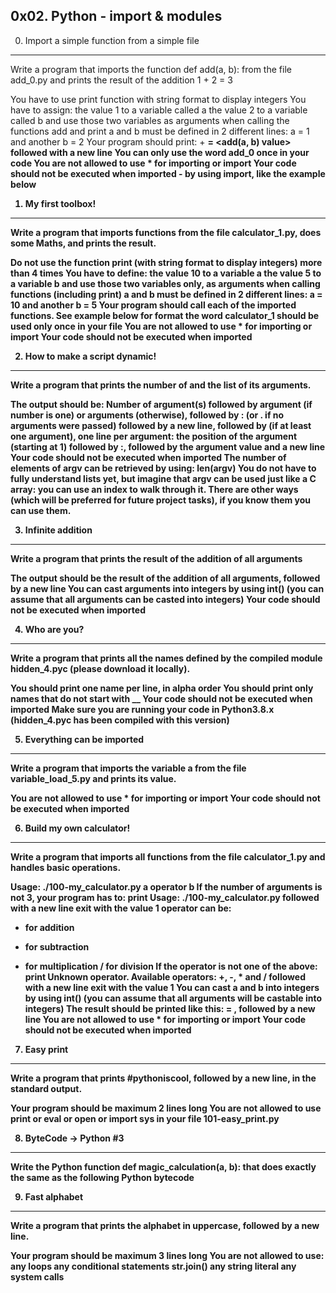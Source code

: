 0x02. Python - import & modules
-------------------------------

0. Import a simple function from a simple file
----------------------------------------------
Write a program that imports the function def add(a, b): from the file add_0.py and prints the result of the addition 1 + 2 = 3

You have to use print function with string format to display integers
You have to assign:
the value 1 to a variable called a
the value 2 to a variable called b
and use those two variables as arguments when calling the functions add and print
a and b must be defined in 2 different lines: a = 1 and another b = 2
Your program should print: <a value> + <b value> = <add(a, b) value> followed with a new line
You can only use the word add_0 once in your code
You are not allowed to use * for importing or __import__
Your code should not be executed when imported - by using __import__, like the example below

1. My first toolbox!
--------------------
Write a program that imports functions from the file calculator_1.py, does some Maths, and prints the result.

Do not use the function print (with string format to display integers) more than 4 times
You have to define:
the value 10 to a variable a
the value 5 to a variable b
and use those two variables only, as arguments when calling functions (including print)
a and b must be defined in 2 different lines: a = 10 and another b = 5
Your program should call each of the imported functions. See example below for format
the word calculator_1 should be used only once in your file
You are not allowed to use * for importing or __import__
Your code should not be executed when imported

2. How to make a script dynamic!
--------------------------------
Write a program that prints the number of and the list of its arguments.

The output should be:
Number of argument(s) followed by argument (if number is one) or arguments (otherwise), followed by
: (or . if no arguments were passed) followed by
a new line, followed by (if at least one argument),
one line per argument:
the position of the argument (starting at 1) followed by :, followed by the argument value and a new line
Your code should not be executed when imported
The number of elements of argv can be retrieved by using: len(argv)
You do not have to fully understand lists yet, but imagine that argv can be used just like a C array: you can use an index to walk through it. There are other ways (which will be preferred for future project tasks), if you know them you can use them.

3. Infinite addition
--------------------
Write a program that prints the result of the addition of all arguments

The output should be the result of the addition of all arguments, followed by a new line
You can cast arguments into integers by using int() (you can assume that all arguments can be casted into integers)
Your code should not be executed when imported

4. Who are you?
---------------
Write a program that prints all the names defined by the compiled module hidden_4.pyc (please download it locally).

You should print one name per line, in alpha order
You should print only names that do not start with __
Your code should not be executed when imported
Make sure you are running your code in Python3.8.x (hidden_4.pyc has been compiled with this version)

5. Everything can be imported
-----------------------------
Write a program that imports the variable a from the file variable_load_5.py and prints its value.

You are not allowed to use * for importing or __import__
Your code should not be executed when imported

6. Build my own calculator!
---------------------------
Write a program that imports all functions from the file calculator_1.py and handles basic operations.

Usage: ./100-my_calculator.py a operator b
If the number of arguments is not 3, your program has to:
print Usage: ./100-my_calculator.py <a> <operator> <b> followed with a new line
exit with the value 1
operator can be:
+ for addition
- for subtraction
* for multiplication
/ for division
If the operator is not one of the above:
print Unknown operator. Available operators: +, -, * and / followed with a new line
exit with the value 1
You can cast a and b into integers by using int() (you can assume that all arguments will be castable into integers)
The result should be printed like this: <a> <operator> <b> = <result>, followed by a new line
You are not allowed to use * for importing or __import__
Your code should not be executed when imported

7. Easy print
-------------
Write a program that prints #pythoniscool, followed by a new line, in the standard output.

Your program should be maximum 2 lines long
You are not allowed to use print or eval or open or import sys in your file 101-easy_print.py

8. ByteCode -> Python #3
------------------------
Write the Python function def magic_calculation(a, b): that does exactly the same as the following Python bytecode

9. Fast alphabet
----------------
Write a program that prints the alphabet in uppercase, followed by a new line.

Your program should be maximum 3 lines long
You are not allowed to use:
any loops
any conditional statements
str.join()
any string literal
any system calls

